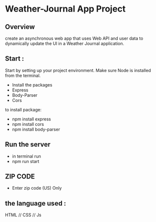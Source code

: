 # Weather-Journal App Project

## Overview
 create an asynchronous web app that uses Web API and user data to dynamically update the UI in a Weather Journal application.
## Start :
Start by setting up your project environment. Make sure Node is installed from the terminal. 
- Install the packages 
- Express
- Body-Parser
-  Cors 


to install package: 

- npm install express 
- npm install cors 
- npm install body-parser

## Run the server 
- in terminal run
- npm run start
## ZIP CODE 
- Enter zip code (US) Only
## the language used :
 HTML // CSS // Js 
 
 